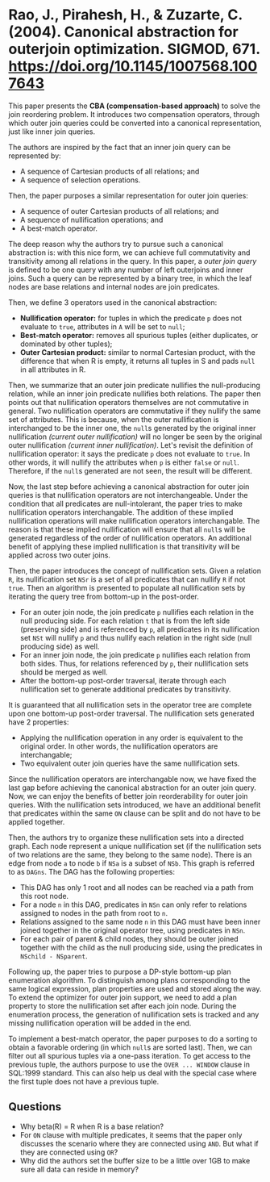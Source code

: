 # Rao, J., Pirahesh, H., & Zuzarte, C. (2004). Canonical abstraction for outerjoin optimization. SIGMOD, 671. https://doi.org/10.1145/1007568.1007643

This paper presents the **CBA (compensation-based approach)** to solve the join reordering problem. It introduces two compensation operators, through which outer join queries could be converted into a canonical representation, just like inner join queries.

The authors are inspired by the fact that an inner join query can be represented by:

- A sequence of Cartesian products of all relations; and
- A sequence of selection operations.

Then, the paper purposes a similar representation for outer join queries:

- A sequence of outer Cartesian products of all relations; and
- A sequence of nullification operations; and
- A best-match operator.

The deep reason why the authors try to pursue such a canonical abstraction is: with this nice form, we can achieve full commutativity and transitivity among all relations in the query. In this paper, a _outer join query_ is defined to be one query with any number of left outerjoins and inner joins. Such a query can be represented by a binary tree, in which the leaf nodes are base relations and internal nodes are join predicates.

Then, we define 3 operators used in the canonical abstraction:

- **Nullification operator:** for tuples in which the predicate `p` does not evaluate to `true`, attributes in `A` will be set to `null`;
- **Best-match operator:** removes all spurious tuples (either duplicates, or dominated by other tuples);
- **Outer Cartesian product:** similar to normal Cartesian product, with the difference that when R is empty, it returns all tuples in S and pads `null` in all attributes in R.

Then, we summarize that an outer join predicate nullifies the null-producing relation, while an inner join predicate nullifies both relations. The paper then points out that nullification operators themselves are not commutative in general. Two nullification operators are commutative if they nullify the same set of attributes. This is because, when the outer nullification is interchanged to be the inner one, the `null`s generated by the original inner nullification _(current outer nullification)_ will no longer be seen by the original outer nullification _(current inner nullification)_. Let's revisit the definition of nullification operator: it says the predicate `p` does not evaluate to `true`. In other words, it will nullify the attributes when `p` is either `false` or `null`. Therefore, if the `null`s generated are not seen, the result will be different.

Now, the last step before achieving a canonical abstraction for outer join queries is that nullification operators are not interchangeable. Under the condition that all predicates are null-intolerant, the paper tries to make nullification operators interchangable. The addition of these implied nullification operations will make nullification operators interchangable. The reason is that these implied nullification will ensure that all `null`s will be generated regardless of the order of nullification operators. An additional benefit of applying these implied nullification is that transitivity will be applied across two outer joins.

Then, the paper introduces the concept of nullification sets. Given a relation `R`, its nullification set `NSr` is a set of all predicates that can nullify `R` if not `true`. Then an algorithm is presented to populate all nullification sets by iterating the query tree from bottom-up in the post-order.

- For an outer join node, the join predicate `p` nullifies each relation in the null producing side. For each relation `t` that is from the left side (preserving side) and is referenced by `p`, all predicates in its nullification set `NSt` will nullify `p` and thus nullify each relation in the right side (null producing side) as well.
- For an inner join node, the join predicate `p` nullifies each relation from both sides. Thus, for relations referenced by `p`, their nullification sets should be merged as well.
- After the bottom-up post-order traversal, iterate through each nullification set to generate additional predicates by transitivity.

It is guaranteed that all nullification sets in the operator tree are complete upon one bottom-up post-order traversal. The nullification sets generated have 2 properties:

- Applying the nullification operation in any order is equivalent to the original order. In other words, the nullification operators are interchangable;
- Two equivalent outer join queries have the same nullification sets.

Since the nullification operators are interchangable now, we have fixed the last gap before achieving the canonical abstraction for an outer join query. Now, we can enjoy the benefits of better join reorderability for outer join queries. With the nullification sets introduced, we have an additional benefit that predicates within the same `ON` clause can be split and do not have to be applied together.

Then, the authors try to organize these nullification sets into a directed graph. Each node represent a unique nullification set (if the nullification sets of two relations are the same, they belong to the same node). There is an edge from node `a` to node `b` if `NSa` is a subset of `NSb`. This graph is referred to as `DAGns`. The DAG has the following properties:

- This DAG has only 1 root and all nodes can be reached via a path from this root node.
- For a node `n` in this DAG, predicates in `NSn` can only refer to relations assigned to nodes in the path from root to `n`.
- Relations assigned to the same node `n` in this DAG must have been inner joined together in the original operator tree, using predicates in `NSn`.
- For each pair of parent & child nodes, they should be outer joined together with the child as the null producing side, using the predicates in `NSchild - NSparent`.

Following up, the paper tries to purpose a DP-style bottom-up plan enumeration algorithm. To distinguish among plans corresponding to the same logical expression, plan properties are used and stored along the way. To extend the optimizer for outer join support, we need to add a plan property to store the nullification set after each join node. During the enumeration process, the generation of nullification sets is tracked and any missing nullification operation will be added in the end.

To implement a best-match operator, the paper purposes to do a sorting to obtain a favorable ordering (in which `null`s are sorted last). Then, we can filter out all spurious tuples via a one-pass iteration. To get access to the previous tuple, the authors purpose to use the `OVER ... WINDOW` clause in SQL:1999 standard. This can also help us deal with the special case where the first tuple does not have a previous tuple.

## Questions

- Why beta(R) = R when R is a base relation?
- For `ON` clause with multiple predicates, it seems that the paper only discusses the scenario	where they are connected using `AND`. But what if they are connected using `OR`?
- Why did the authors set the buffer size to be a little over 1GB to make sure all data can reside in memory?
